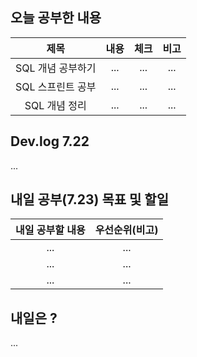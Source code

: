 ## 오늘 공부한 내용

|제목|내용|체크|비고|
|:------:|:------:|:------:|:------:|
|SQL 개념 공부하기 |...|...|...|
|SQL 스프린트 공부|...|...|...|
|SQL 개념 정리 |...|...|...|



## Dev.log 7.22

... 


## 내일 공부(7.23) 목표 및 할일

내일 공부할 내용        |  우선순위(비고)
:------------------:|:------------------:
... |    ...
... |    ...
... |    ...


## 내일은 ?

...